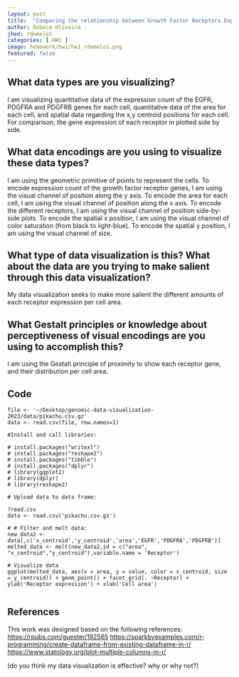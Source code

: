```yaml
---
layout: post
title:  "Comparing the relationship between Growth Factor Receptors Expression and Cell Area"
author: Rebeca Oliveira
jhed: rdemelo1
categories: [ HW1 ]
image: homework/hw1/hw1_rdemelo1.png
featured: false
---
```


## What data types are you visualizing?
I am visualizing quantitative data of the expression count of the EGFR, PDGFRA and PDGFRB genes for each cell, quantitative data of the area for each cell, and spatial data regarding the x,y centroid positions for each cell.
For comparison, the gene expression of each receptor in plotted side by side.

## What data encodings are you using to visualize these data types?
I am using the geometric primitive of points to represent the cells. To encode expression count of the growth factor receptor genes, I am using the visual channel of position along the y axis. To encode the area for each cell, I am using the visual channel of position along the x axis. To encode the different receptors, I am using the visual channel of position side-by-side plots. To encode the spatial x position, I am using the visual channel of color saturation (from black to light-blue). To encode the spatial y position, I am using the visual channel of size. 

## What type of data visualization is this? What about the data are you trying to make salient through this data visualization? 
My data visualization seeks to make more salient the different amounts of each receptor expression per cell area.

## What Gestalt principles or knowledge about perceptiveness of visual encodings are you using to accomplish this?
I am using the Gestalt principle of proximity to show each receptor gene, and their distribution per cell area. 

## Code

```{r}
file <- '~/Desktop/genomic-data-visualization-2023/data/pikachu.csv.gz'
data <- read.csv(file, row.names=1)

#Install and call libraries:

# install.packages("writexl")
# install.packages("reshape2")
# install.packages("tibble")
# install.packages("dplyr")
# library(ggplot2)
# library(dplyr)
# library(reshape2)

# Upload data to data frame:

?read.csv
data <- read.csv('pikachu.csv.gz')

# # Filter and melt data:
new_data2 <- data[,c('x_centroid','y_centroid','area','EGFR','PDGFRA','PDGFRB')]
melted_data <- melt(new_data2,id = c("area", "x_centroid","y_centroid"),variable.name = 'Receptor')

# Visualize data
ggplot(melted_data, aes(x = area, y = value, color = x_centroid, size = y_centroid)) + geom_point() + facet_grid(. ~Receptor) + ylab('Receptor expression') + xlab('Cell area')


```
## References
This work was designed based on the following references:
https://rpubs.com/guester/192565
https://sparkbyexamples.com/r-programming/create-dataframe-from-existing-dataframe-in-r/
https://www.statology.org/plot-multiple-columns-in-r/



(do you think my data visualization is effective? why or why not?)
